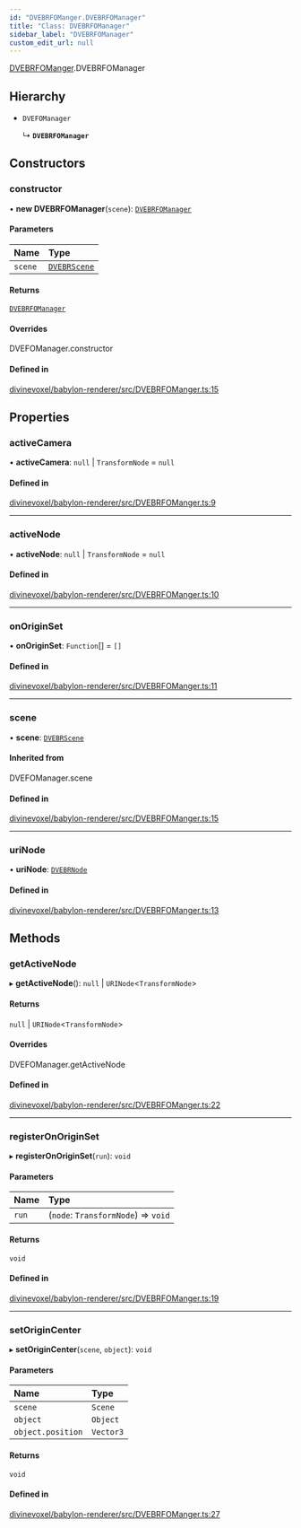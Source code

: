 ```yaml
---
id: "DVEBRFOManger.DVEBRFOManager"
title: "Class: DVEBRFOManager"
sidebar_label: "DVEBRFOManager"
custom_edit_url: null
---
```


[DVEBRFOManger](../modules/DVEBRFOManger.md).DVEBRFOManager

## Hierarchy

- `DVEFOManager`

  ↳ **`DVEBRFOManager`**

## Constructors

### constructor

• **new DVEBRFOManager**(`scene`): [`DVEBRFOManager`](DVEBRFOManger.DVEBRFOManager.md)

#### Parameters

| Name | Type |
| :------ | :------ |
| `scene` | [`DVEBRScene`](Scene_DVEBRScene.DVEBRScene.md) |

#### Returns

[`DVEBRFOManager`](DVEBRFOManger.DVEBRFOManager.md)

#### Overrides

DVEFOManager.constructor

#### Defined in

[divinevoxel/babylon-renderer/src/DVEBRFOManger.ts:15](https://github.com/lucasdamianjohnson/DivineVoxelEngine/blob/596fa7391478620ed460dfb4856ff0a763b91c49/divinevoxel/babylon-renderer/src/DVEBRFOManger.ts#L15)

## Properties

### activeCamera

• **activeCamera**: ``null`` \| `TransformNode` = `null`

#### Defined in

[divinevoxel/babylon-renderer/src/DVEBRFOManger.ts:9](https://github.com/lucasdamianjohnson/DivineVoxelEngine/blob/596fa7391478620ed460dfb4856ff0a763b91c49/divinevoxel/babylon-renderer/src/DVEBRFOManger.ts#L9)

___

### activeNode

• **activeNode**: ``null`` \| `TransformNode` = `null`

#### Defined in

[divinevoxel/babylon-renderer/src/DVEBRFOManger.ts:10](https://github.com/lucasdamianjohnson/DivineVoxelEngine/blob/596fa7391478620ed460dfb4856ff0a763b91c49/divinevoxel/babylon-renderer/src/DVEBRFOManger.ts#L10)

___

### onOriginSet

• **onOriginSet**: `Function`[] = `[]`

#### Defined in

[divinevoxel/babylon-renderer/src/DVEBRFOManger.ts:11](https://github.com/lucasdamianjohnson/DivineVoxelEngine/blob/596fa7391478620ed460dfb4856ff0a763b91c49/divinevoxel/babylon-renderer/src/DVEBRFOManger.ts#L11)

___

### scene

• **scene**: [`DVEBRScene`](Scene_DVEBRScene.DVEBRScene.md)

#### Inherited from

DVEFOManager.scene

#### Defined in

[divinevoxel/babylon-renderer/src/DVEBRFOManger.ts:15](https://github.com/lucasdamianjohnson/DivineVoxelEngine/blob/596fa7391478620ed460dfb4856ff0a763b91c49/divinevoxel/babylon-renderer/src/DVEBRFOManger.ts#L15)

___

### uriNode

• **uriNode**: [`DVEBRNode`](Meshes_DVEBRNode.DVEBRNode.md)

#### Defined in

[divinevoxel/babylon-renderer/src/DVEBRFOManger.ts:13](https://github.com/lucasdamianjohnson/DivineVoxelEngine/blob/596fa7391478620ed460dfb4856ff0a763b91c49/divinevoxel/babylon-renderer/src/DVEBRFOManger.ts#L13)

## Methods

### getActiveNode

▸ **getActiveNode**(): ``null`` \| `URINode`\<`TransformNode`\>

#### Returns

``null`` \| `URINode`\<`TransformNode`\>

#### Overrides

DVEFOManager.getActiveNode

#### Defined in

[divinevoxel/babylon-renderer/src/DVEBRFOManger.ts:22](https://github.com/lucasdamianjohnson/DivineVoxelEngine/blob/596fa7391478620ed460dfb4856ff0a763b91c49/divinevoxel/babylon-renderer/src/DVEBRFOManger.ts#L22)

___

### registerOnOriginSet

▸ **registerOnOriginSet**(`run`): `void`

#### Parameters

| Name | Type |
| :------ | :------ |
| `run` | (`node`: `TransformNode`) => `void` |

#### Returns

`void`

#### Defined in

[divinevoxel/babylon-renderer/src/DVEBRFOManger.ts:19](https://github.com/lucasdamianjohnson/DivineVoxelEngine/blob/596fa7391478620ed460dfb4856ff0a763b91c49/divinevoxel/babylon-renderer/src/DVEBRFOManger.ts#L19)

___

### setOriginCenter

▸ **setOriginCenter**(`scene`, `object`): `void`

#### Parameters

| Name | Type |
| :------ | :------ |
| `scene` | `Scene` |
| `object` | `Object` |
| `object.position` | `Vector3` |

#### Returns

`void`

#### Defined in

[divinevoxel/babylon-renderer/src/DVEBRFOManger.ts:27](https://github.com/lucasdamianjohnson/DivineVoxelEngine/blob/596fa7391478620ed460dfb4856ff0a763b91c49/divinevoxel/babylon-renderer/src/DVEBRFOManger.ts#L27)
